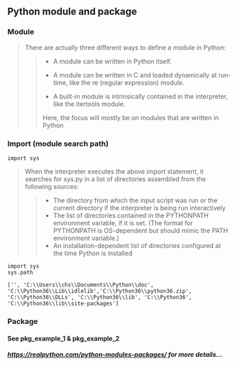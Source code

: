 ## Python module and package
### Module
> There are actually three different ways to define a module in Python:
>> * A module can be written in Python itself.
>> 
>> * A module can be written in C and loaded dynamically at run-time, like the re (regular expression) module.
>> 
>> * A built-in module is intrinsically contained in the interpreter, like the itertools module.
>> 
>> Here, the focus will mostly be on modules that are written in Python

### Import (module search path)
    import sys
> When the interpreter executes the above import statement, it searches for sys.py in a list of directories assembled from the following sources:
>> * The directory from which the input script was run or the current directory if the interpreter is being run interactively
>> * The list of directories contained in the PYTHONPATH environment variable, if it is set. (The format for PYTHONPATH is OS-dependent but should mimic the PATH environment variable.)
>> * An installation-dependent list of directories configured at the time Python is installed

    import sys    
    sys.path
    
    ['', 'C:\\Users\\chs\\Documents\\Python\\doc', 'C:\\Python36\\Lib\\idlelib','C:\\Python36\\python36.zip',  'C:\\Python36\\DLLs', 'C:\\Python36\\lib', 'C:\\Python36', 'C:\\Python36\\lib\\site-packages']
    
### Package
#### See pkg_example_1 & pkg_example_2



##### https://realpython.com/python-modules-packages/ for more details...

